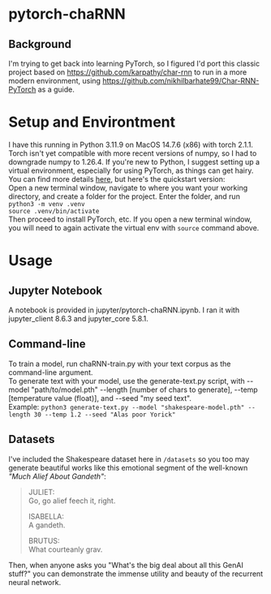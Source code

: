 # pytorch-chaRNN

## Background
I'm trying to get back into learning PyTorch, so I figured I'd port this classic project based on <https://github.com/karpathy/char-rnn> to run in a more modern environment, using <https://github.com/nikhilbarhate99/Char-RNN-PyTorch> as a guide.  


# Setup and Environtment
I have this running in Python 3.11.9 on MacOS 14.7.6 (x86) with torch 2.1.1. Torch isn't yet compatible with more recent versions of numpy, so I had to downgrade numpy to 1.26.4. 
If you're new to Python, I suggest setting up a virtual environment, especially for using PyTorch, as things can get hairy. You can find more details [here](https://docs.python.org/3/library/venv.html), but here's the quickstart version: \
Open a new terminal window, navigate to where you want your working directory, and create a folder for the project. Enter the folder, and run\
`python3 -m venv .venv`\
`source .venv/bin/activate`\
Then proceed to install PyTorch, etc. If you open a new terminal window, you will need to again activate the virtual env with `source` command above.


# Usage
## Jupyter Notebook
A notebook is provided in jupyter/pytorch-chaRNN.ipynb. I ran it with jupyter_client 8.6.3 and jupyter_core 5.8.1.

## Command-line
To train a model, run chaRNN-train.py with your text corpus as the command-line argument. \
To generate text with your model, use the generate-text.py script, with --model "path/to/model.pth" --length \[number of chars to generate], --temp \[temperature value \(float)], and --seed "my seed text". \
Example: `python3 generate-text.py --model "shakespeare-model.pth" --length 30 --temp 1.2 --seed "Alas poor Yorick"`

## Datasets
I've included the Shakespeare dataset here in `/datasets` so you too may generate beautiful works like this emotional segment of the well-known *"Much Alief About Gandeth"*:

>JULIET:\
>Go, go alief feech it, right.
>
>ISABELLA:\
>A gandeth.
>
>BRUTUS:\
>What courteanly grav.  


Then, when anyone asks you "What's the big deal about all this GenAI stuff?" you can demonstrate the immense utility and beauty of the recurrent neural network.  











